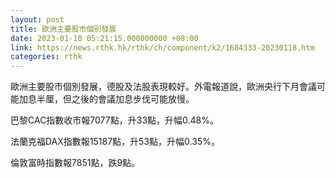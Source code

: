```yaml
---
layout: post
title: 歐洲主要股市個別發展
date: 2023-01-18 05:21:15.000000000 +08:00
link: https://news.rthk.hk/rthk/ch/component/k2/1684333-20230118.htm
categories: rthk
---
```


歐洲主要股市個別發展，德股及法股表現較好。外電報道說，歐洲央行下月會議可能加息半厘，但之後的會議加息步伐可能放慢。

巴黎CAC指數收市報7077點，升33點，升幅0.48%。

法蘭克福DAX指數報15187點，升53點，升幅0.35%。

倫敦富時指數報7851點，跌9點。
